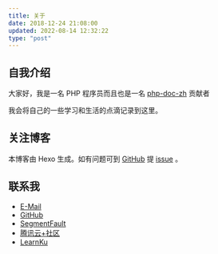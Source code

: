 ```yaml
---
title: 关于
date: 2018-12-24 21:08:00
updated: 2022-08-14 12:32:22
type: "post"
---
```


## 自我介绍

大家好，我是一名 PHP 程序员而且也是一名 [php-doc-zh](https://github.com/php/doc-zh) 贡献者

我会将自己的一些学习和生活的点滴记录到这里。

## 关注博客

本博客由 Hexo 生成。如有问题可到 [GitHub](https://github.com/mowangjuanzi/blog) 提 [issue](https://github.com/mowangjuanzi/blog/issues) 。

## 联系我

- [E-Mail](mailto:baoguoxiao0538@hotmail.com)
- [GitHub](https://github.com/mowangjuanzi)
- [SegmentFault](https://segmentfault.com/u/mowangjuanzi)
- [腾讯云+社区](https://cloud.tencent.com/developer/user/1340976) 
- [LearnKu](https://learnku.com/blog/baoguoxiao0538)